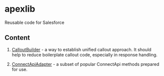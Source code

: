 # apexlib

Reusable code for Salesforce

## Content

1. [CalloutBuilder](force-app/main/calloutBuilder/classes/README.md) - a way to establish unified callout approach. It should help to reduce boilerplate callout code, especially in response handling.

2. [ConnectApiAdapter](force-app/main/connectApiAdapter/classes/README.md) - a subset of popular ConnectApi methods prepared for use.
